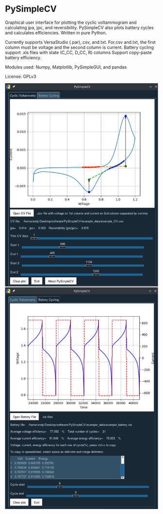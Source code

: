 # PySimpleCV
Graphical user interface for plotting the cyclic voltammogram and calculating jpa, jpc, and reversibility.
PySimpleCV also plots battery cycles and calculates efficiencies. Written in pure Python.

Currently supports VersaStudio (.par),.csv, and.txt.
For.csv and.txt, the first column must be voltage and the second column is current.
Battery cycling support .xls files with state (C_CC, D_CC, R) columns
Support copy-paste battery efficiency.

Modules used: Numpy, Matplotlib, PySimpleGUI, and pandas

License: GPLv3

![PySimpleCV](https://github.com/kevinsmia1939/PySimpleCV/blob/main/data/screenshot/cv_screenshot.png?raw=true)
![PySimpleCV](https://github.com/kevinsmia1939/PySimpleCV/blob/main/data/screenshot/battery_screenshot.png?raw=true)
